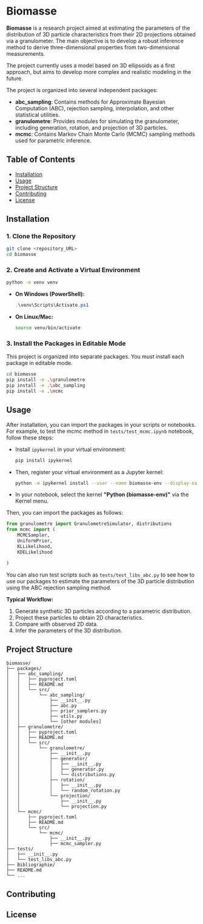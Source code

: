 # Biomasse

**Biomasse** is a research project aimed at estimating the parameters of the distribution of 3D particle characteristics from their 2D projections obtained via a granulometer. The main objective is to develop a robust inference method to derive three-dimensional properties from two-dimensional measurements.

The project currently uses a model based on 3D ellipsoids as a first approach, but aims to develop more complex and realistic modeling in the future.

The project is organized into several independent packages:

- **abc_sampling**: Contains methods for Approximate Bayesian Computation (ABC), rejection sampling, interpolation, and other statistical utilities.
- **granulometre**: Provides modules for simulating the granulometer, including generation, rotation, and projection of 3D particles.
- **mcmc**: Contains Markov Chain Monte Carlo (MCMC) sampling methods used for parametric inference.

## Table of Contents

- [Installation](#installation)
- [Usage](#usage)
- [Project Structure](#project-structure)
- [Contributing](#contributing)
- [License](#license)

## Installation

### 1. Clone the Repository

```bash
git clone <repository_URL>
cd biomasse
```

### 2. Create and Activate a Virtual Environment

```bash
python -m venv venv
```

- **On Windows (PowerShell):**
  ```powershell
  .\venv\Scripts\Activate.ps1
  ```
- **On Linux/Mac:**
  ```bash
  source venv/bin/activate
  ```

### 3. Install the Packages in Editable Mode

This project is organized into separate packages. You must install each package in editable mode.

```bash
cd biomasse
pip install -e .\granulometre
pip install -e .\abc_sampling
pip install -e .\mcmc
```

## Usage

After installation, you can import the packages in your scripts or notebooks. For example, to test the mcmc method in `tests/test_mcmc.ipynb` notebook, follow these steps:


   - Install `ipykernel` in your virtual environment:
     ```bash
     pip install ipykernel
     ```
   - Then, register your virtual environment as a Jupyter kernel:
     ```bash
     python -m ipykernel install --user --name biomasse-env --display-name "Python (biomasse-env)"
     ```
   - In your notebook, select the kernel **"Python (biomasse-env)"** via the Kernel menu.


Then, you can import the packages as follows:
```python
from granulometre import GranulometreSimulator, distributions
from mcmc import (
    MCMCSampler,
    UniformPrior,
    KLLikelihood,
    KDELikelihood

) 
```

You can also run test scripts such as `tests/test_libs_abc.py` to see how to use our packages to estimate the parameters of the 3D particle distribution using the ABC rejection sampling method.

**Typical Workflow:**
1. Generate synthetic 3D particles according to a parametric distribution.
2. Project these particles to obtain 2D characteristics.
3. Compare with observed 2D data.
4. Infer the parameters of the 3D distribution.

## Project Structure

```
biomasse/
├── packages/
│   ├── abc_sampling/
│   │   ├── pyproject.toml      
│   │   ├── README.md
│   │   └── src/
│   │       └── abc_sampling/
│   │           ├── __init__.py
│   │           ├── abc.py
│   │           ├── prior_samplers.py
│   │           ├── utils.py
│   │           └── [other modules]
│   ├── granulometre/
│   │   ├── pyproject.toml      
│   │   ├── README.md
│   │   └── src/
│   │       └── granulometre/
│   │           ├── __init__.py
│   │           ├── generator/
│   │           │   ├── __init__.py
│   │           │   ├── generator.py
│   │           │   └── distributions.py
│   │           ├── rotation/
│   │           │   ├── __init__.py
│   │           │   └── random_rotation.py
│   │           └── projection/
│   │               ├── __init__.py
│   │               └── projection.py
│   └── mcmc/
│       ├── pyproject.toml      
│       ├── README.md
│       └── src/
│           └── mcmc/
│               ├── __init__.py
│               ├── mcmc_sampler.py
├── tests/
│   ├── __init__.py
│   └── test_libs_abc.py
├── Bibliographie/
├── README.md
└── ...

```

## Contributing


## License

